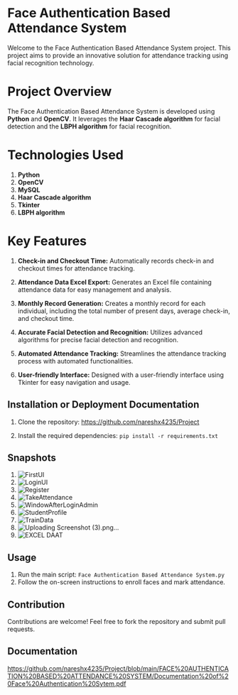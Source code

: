 # Face Authentication Based Attendance System
Welcome to the Face Authentication Based Attendance System project.
This project aims to provide an innovative solution for attendance tracking using facial recognition technology.

# Project Overview
The Face Authentication Based Attendance System is developed using **Python** and **OpenCV**. 
It leverages the **Haar Cascade algorithm** for facial detection and the **LBPH algorithm** for facial recognition.

# Technologies Used
1. **Python**
2. **OpenCV**
3. **MySQL**
4. **Haar Cascade algorithm**
5. **Tkinter**
6. **LBPH algorithm**

# Key Features
1. **Check-in and Checkout Time:**  Automatically records check-in and checkout times for attendance tracking.

2. **Attendance Data Excel Export:** Generates an Excel file containing attendance data for easy management and analysis.

3. **Monthly Record Generation:** Creates a monthly record for each individual, including the total number of present days, average check-in, and checkout time.

4. **Accurate Facial Detection and Recognition:** Utilizes advanced algorithms for precise facial detection and recognition.

5. **Automated Attendance Tracking:** Streamlines the attendance tracking process with automated functionalities.

6. **User-friendly Interface:** Designed with a user-friendly interface using Tkinter for easy navigation and usage.

## Installation or Deployment Documentation 
1. Clone the repository: https://github.com/nareshx4235/Project

2. Install the required dependencies: `pip install -r requirements.txt`

## Snapshots
1. ![FirstUI](https://github.com/nareshx4235/Project/assets/79928870/ec248f4a-89f5-4178-88a7-1aba0474c71b)
2. ![LoginUI](https://github.com/nareshx4235/Project/assets/79928870/f2d82347-da93-4b00-b169-ffed3f5f2d53)
3. ![Register](https://github.com/nareshx4235/Project/assets/79928870/01478aa7-5f1a-4f55-9f79-14ecb426792b)
4. ![TakeAttendance](https://github.com/nareshx4235/Project/assets/79928870/01ae3597-99ed-467d-8da9-80b49b8031c6)
5. ![WindowAfterLoginAdmin](https://github.com/nareshx4235/Project/assets/79928870/984d6f0f-2acd-495e-a02a-9b97ac06a2f4)
6. ![StudentProfile](https://github.com/nareshx4235/Project/assets/79928870/355ee8c7-5484-439e-a4a8-d39647db9458)
7. ![TrainData](https://github.com/nareshx4235/Project/assets/79928870/58e12425-293d-46bb-b9b5-995d21898703)
8. ![Uploading Screenshot (3).png…]()
9. ![EXCEL DAAT](https://github.com/nareshx4235/Project/assets/79928870/21089f23-4ee3-49b0-95fc-c8d044b7fefe)


## Usage
1. Run the main script: `Face Authentication Based Attendance System.py`
2. Follow the on-screen instructions to enroll faces and mark attendance.

## Contribution
Contributions are welcome! Feel free to fork the repository and submit pull requests.

## Documentation 
https://github.com/nareshx4235/Project/blob/main/FACE%20AUTHENTICATION%20BASED%20ATTENDANCE%20SYSTEM/Documentation%20of%20Face%20Authentication%20Sytem.pdf

